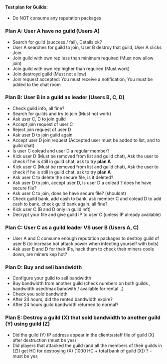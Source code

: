 #### Test plan for Guilds:

- Do NOT consume any reputation packages

### Plan A: User A have no guild (Users A)
- Search for guild (success / fail), Details ok?
- User A searches for guild to join, User B destroy that guild, User A clicks Join
- Join guild with own rep less than minimum required (Must now allow join)
- Join guild with own rep higher than required (Must work)
- Join destroyd guild (Must not allow)
- Join request accepted: You must receive a notification, You must be added to the chat room

### Plan B: User B in a guild as leader (Users B, C, D)
- Check guild info, all fine?
- Search for guilds and try to join (Must not work)
- Ask user C, D to join guild
- Accept join request of user C
- Reject join request of user D
- Ask user D to join guild again
- Accept user D join request (Accepted user must be added to list, and to guild chat)
- Is user C colead and user D a regular member?
- Kick user D (Must be removed from list and guild chat), Ask the user to check if he is still in guild chat, ask to try **plan A**
- Kick user C (Must be removed from list and guild chat), Ask the user to check if he is still in guild chat, ask to try **plan A**
- Ask user C to delete the secure file, is it deleted?
- Ask user D to join, accept user D, is user D a colead ? does he have secure file?
- Ask user C to join, does he have secure file? (shouldnt)
- Check guild bank, add cash to bank, ask member C and colead D to add cash to bank. check guild bank again. all fine?
- Kick user C (B and D only in guild left)
- Decrypt your file and give guild IP to user C (unless IP already available)

### Plan C: User C as a guild leader VS user B (Users A, C)
- User A and C consume enough reputation packages to destroy guild of user B (to increase bot attack power when infecting yourself with bots)
- Ask user B and D for their IPs, hack them to check their miners cools down, are miners kep hot?

### Plan D: Buy and sell bandwidth
- Configure your guild to sell bandwidth
- Buy bandwidth from another guild (check numbers on both guilds , bandwidth used/max bandwith / available for rental ..)
- Check you sold bandwidth
- After 24 hours, did the rented bandwidth expire?
- After 24 hours guild bandwidth returned to normal?

### Plan E: Destroy a guild (X) that sold bandwidth to another guild (Y) using guild (Z)
- Did the guild (Y) IP address appear in the clients/staff file of guild (X) after destruction (must be yes)
- Did players that attacked the guild (and all the members of their guilds in (Z)) get HC for destroying (X) (1000 HC + total bank of guild (X)) ? - must be yes
